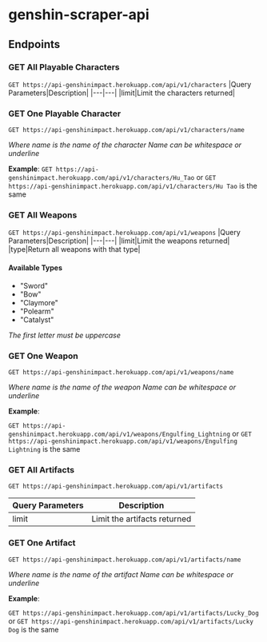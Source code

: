 # genshin-scraper-api

## Endpoints

### GET All Playable Characters

`GET https://api-genshinimpact.herokuapp.com/api/v1/characters`
|Query Parameters|Description|
|---|---|
|limit|Limit the characters returned|

### GET One Playable Character

`GET https://api-genshinimpact.herokuapp.com/api/v1/characters/name`

_Where name is the name of the character_
_Name can be whitespace or underline_

**Example**:
`GET https://api-genshinimpact.herokuapp.com/api/v1/characters/Hu_Tao` or `GET https://api-genshinimpact.herokuapp.com/api/v1/characters/Hu Tao` is the same

### GET All Weapons

`GET https://api-genshinimpact.herokuapp.com/api/v1/weapons`
|Query Parameters|Description|
|---|---|
|limit|Limit the weapons returned|
|type|Return all weapons with that type|

#### Available Types

-   "Sword"
-   "Bow"
-   "Claymore"
-   "Polearm"
-   "Catalyst"

_The first letter must be uppercase_

### GET One Weapon

`GET https://api-genshinimpact.herokuapp.com/api/v1/weapons/name`

_Where name is the name of the weapon_
_Name can be whitespace or underline_

**Example**:

`GET https://api-genshinimpact.herokuapp.com/api/v1/weapons/Engulfing_Lightning` or `GET https://api-genshinimpact.herokuapp.com/api/v1/weapons/Engulfing Lightning` is the same

### GET All Artifacts

`GET https://api-genshinimpact.herokuapp.com/api/v1/artifacts`

| Query Parameters | Description                  |
| ---------------- | ---------------------------- |
| limit            | Limit the artifacts returned |

### GET One Artifact

`GET https://api-genshinimpact.herokuapp.com/api/v1/artifacts/name`

_Where name is the name of the artifact_
_Name can be whitespace or underline_

**Example**:

`GET https://api-genshinimpact.herokuapp.com/api/v1/artifacts/Lucky_Dog` or `GET https://api-genshinimpact.herokuapp.com/api/v1/artifacts/Lucky Dog` is the same
